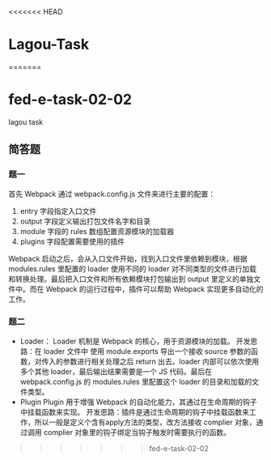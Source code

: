 <<<<<<< HEAD
# Lagou-Task
=======
# fed-e-task-02-02
lagou task

## 简答题
### 题一

首先 Webpack 通过 webpack.config.js 文件来进行主要的配置：
1. entry 字段指定入口文件
2. output 字段定义输出打包文件名字和目录
3. module 字段的 rules 数组配置资源模块的加载器
4. plugins 字段配置需要使用的插件

Webpack 启动之后，会从入口文件开始，找到入口文件里依赖到模块，根据 modules.rules 里配置的 loader 使用不同的 loader 对不同类型的文件进行加载和转换处理。最后把入口文件和所有依赖模块打包输出到 output 里定义的单独文件中。而在 Webpack 的运行过程中，插件可以帮助 Webpack 实现更多自动化的工作。

### 题二
- Loader：
Loader 机制是 Webpack 的核心，用于资源模块的加载。
开发思路：在 loader 文件中 使用 module.exports 导出一个接收 source 参数的函数，对传入的参数进行相关处理之后 return 出去。loader 内部可以依次使用多个其他 loader，最后输出结果需要是一个 JS 代码。最后在 webpack.config.js 的 modules.rules 里配置这个 loader 的目录和加载的文件类型。
- Plugin
Plugin 用于增强 Webpack 的自动化能力，其通过在生命周期的钩子中挂载函数来实现。
开发思路：插件是通过生命周期的钩子中挂载函数来工作，所以一般是定义个含有apply方法的类型，改方法接收 complier 对象，通过调用 complier 对象里的钩子绑定当钩子触发时需要执行的函数。
>>>>>>> fed-e-task-02-02
